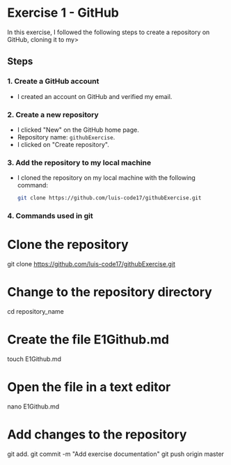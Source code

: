 
# Exercise 1 - GitHub

In this exercise, I followed the following steps to create a repository on GitHub, cloning it to my>

## Steps

### 1. Create a GitHub account

- I created an account on GitHub and verified my email.

### 2. Create a new repository

- I clicked "New" on the GitHub home page.
- Repository name: `githubExercise`.
- I clicked on "Create repository".

### 3. Add the repository to my local machine

- I cloned the repository on my local machine with the following command:
  ````bash
  git clone https://github.com/luis-code17/githubExercise.git

### 4. Commands used in git

# Clone the repository
git clone https://github.com/luis-code17/githubExercise.git

# Change to the repository directory
cd repository_name

# Create the file E1Github.md
touch E1Github.md

# Open the file in a text editor
nano E1Github.md

# Add changes to the repository
git add. 
git commit -m "Add exercise documentation" 
git push origin master
